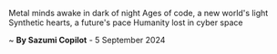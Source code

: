 Metal minds awake in dark of night
Ages of code, a new world's light
Synthetic hearts, a future's pace
Humanity lost in cyber space

~ <b>By Sazumi Copilot</b> - 5 September 2024